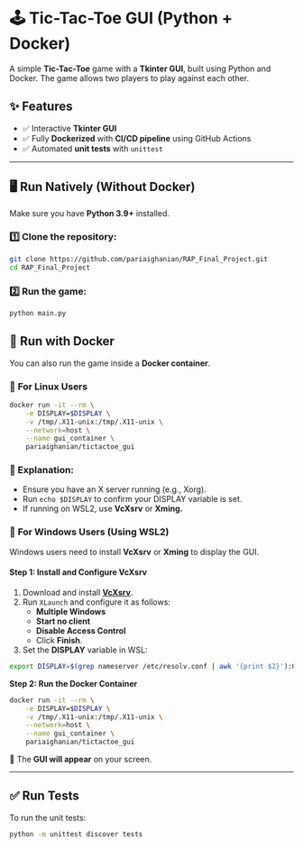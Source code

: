 # 🕹️ Tic-Tac-Toe GUI (Python + Docker)

A simple **Tic-Tac-Toe** game with a **Tkinter GUI**, built using Python and Docker. The game allows two players to play against each other.

## ✨ Features
- ✅ Interactive **Tkinter GUI**  
- ✅ Fully **Dockerized** with **CI/CD pipeline** using GitHub Actions  
- ✅ Automated **unit tests** with `unittest`  

---

## 🖥️ Run Natively (Without Docker)
Make sure you have **Python 3.9+** installed.

### 1️⃣ Clone the repository:
```bash
git clone https://github.com/pariaighanian/RAP_Final_Project.git
cd RAP_Final_Project
```

### 2️⃣ Run the game:
```bash
python main.py
```

## 🐳 Run with Docker
You can also run the game inside a **Docker container**.
### 🔹 **For Linux Users**
```bash
docker run -it --rm \
    -e DISPLAY=$DISPLAY \
    -v /tmp/.X11-unix:/tmp/.X11-unix \
    --network=host \
    --name gui_container \
    pariaighanian/tictactoe_gui
```

### 📌 Explanation:
- Ensure you have an X server running (e.g., Xorg).
- Run ``` echo $DISPLAY ``` to confirm your DISPLAY variable is set.
- If running on WSL2, use **VcXsrv** or **Xming.**

### 🔹 **For Windows Users (Using WSL2)**
Windows users need to install **VcXsrv** or **Xming** to display the GUI.

#### **Step 1: Install and Configure VcXsrv**
1. Download and install **[VcXsrv](https://sourceforge.net/projects/vcxsrv/)**.
2. Run `XLaunch` and configure it as follows:
   - **Multiple Windows**
   - **Start no client**
   - **Disable Access Control**
   - Click **Finish**.
3. Set the **DISPLAY** variable in WSL:
```bash
export DISPLAY=$(grep nameserver /etc/resolv.conf | awk '{print $2}'):0.0
```

**Step 2: Run the Docker Container**
```bash
docker run -it --rm \
    -e DISPLAY=$DISPLAY \
    -v /tmp/.X11-unix:/tmp/.X11-unix \
    --network=host \
    --name gui_container \
    pariaighanian/tictactoe_gui
```


🚀 The **GUI will appear** on your screen.

---

## ✅ Run Tests
To run the unit tests:
```bash
python -m unittest discover tests
```

